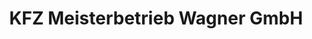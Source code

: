 ---
title: "KFZ Meisterbetrieb Wagner GmbH"
url: /ludwigshafen-am-rhein/kfz-meisterbetrieb-wagner-gmbh/
shop: Autowerkstatt
---
